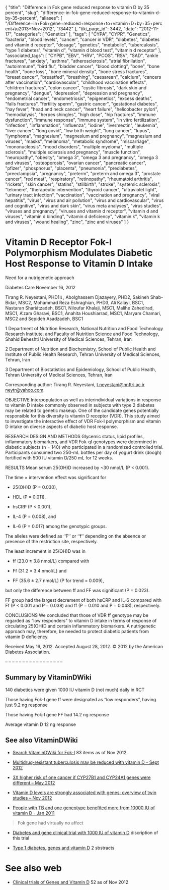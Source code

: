 {
    "title": "Difference in Fok gene reduced response to vitamin D by 35 percent",
    "slug": "difference-in-fok-gene-reduced-response-to-vitamin-d-by-35-percent",
    "aliases": [
        "/Difference+in+Fok+gene+reduced+response+to+vitamin+D+by+35+percent+\u2013+Nov+2012",
        "/3442"
    ],
    "tiki_page_id": 3442,
    "date": "2012-11-17",
    "categories": [
        "Genetics"
    ],
    "tags": [
        "CYPA",
        "CYPR",
        "Genetics",
        "bacteria",
        "blood levels",
        "cancer",
        "cancer in VDR",
        "diabetes",
        "diabetes and vitamin d receptor",
        "dosage",
        "genetics",
        "metabolic",
        "tuberculosis",
        "type 1 diabetes",
        "vitamin d",
        "vitamin d blood test",
        "vitamin d receptor"
    ],
    "associated_tags": [
        "CYPB",
        "EBV",
        "HRV",
        "PCOS",
        "RSV",
        "SAD",
        "ankle fractures",
        "anxiety",
        "asthma",
        "atherosclerosis",
        "atrial fibrillation",
        "autoimmune",
        "bird flu",
        "bladder cancer",
        "blood clotting",
        "bone",
        "bone health",
        "bone loss",
        "bone mineral density",
        "bone stress fractures",
        "breast cancer",
        "breastfed",
        "breathing",
        "caesarean",
        "calcium",
        "cancers after vaccination",
        "cardiovascular",
        "childhood vaccination effects",
        "children fractures",
        "colon cancer",
        "cystic fibrosis",
        "dark skin and pregnancy",
        "dengue",
        "depression",
        "depression and pregnancy",
        "endometrial cancer",
        "endometriosis",
        "epigenetics",
        "excess deaths",
        "falls fractures",
        "fertility sperm",
        "gastric cancer",
        "gestational diabetes",
        "hay fever",
        "head and neck cancer",
        "heart failure",
        "helicobacter pylori",
        "hemodialysis",
        "herpes shingles",
        "high dose",
        "hip fractures",
        "immune dysfunction",
        "immune response",
        "immune system",
        "in vitro fertilization",
        "infection",
        "inflammation",
        "influenza",
        "iodine",
        "ivermectin",
        "leukemia",
        "liver cancer",
        "long covid",
        "low birth weight",
        "lung cancer",
        "lupus",
        "lymphoma",
        "magnesium",
        "magnesium and pregnancy",
        "magnesium and viruses",
        "masks",
        "melanoma",
        "metabolic syndrome",
        "miscarriage",
        "mononucleosis",
        "mood disorders",
        "multiple myeloma",
        "multiple sclerosis",
        "multiple sclerosis and pregnancy",
        "muscle function",
        "neuropathy",
        "obesity",
        "omega 3",
        "omega 3 and pregnancy",
        "omega 3 and viruses",
        "osteoporosis",
        "ovarian cancer",
        "pancreatic cancer",
        "pfizer",
        "phosphorus",
        "placenta",
        "pneumonia",
        "prediabetes",
        "preeclampsia",
        "pregnancy",
        "preterm",
        "preterm and omega 3",
        "prostate cancer",
        "red meat",
        "respiratory",
        "retinopathy",
        "rheumatoid arthritis",
        "rickets",
        "skin cancer",
        "statins",
        "stillbirth",
        "stroke",
        "systemic sclerosis",
        "telomere",
        "therapeutic intervention",
        "thyroid cancer",
        "ultraviolet light",
        "urinary tract infection",
        "vaccination",
        "vaccination and pregnancy",
        "viral hepatitis",
        "virus",
        "virus and air pollution",
        "virus and cardiovascular",
        "virus and cognitive",
        "virus and dark skin",
        "virus meta analyses",
        "virus studies",
        "viruses and pregnancy",
        "viruses and vitamin d receptor",
        "vitamin d and viruses",
        "vitamin d binding",
        "vitamin d deficiency",
        "vitamin k",
        "vitamin k and viruses",
        "wound healing",
        "zinc",
        "zinc and viruses"
    ]
}


# Vitamin D Receptor Fok-I Polymorphism Modulates Diabetic Host Response to Vitamin D Intake

Need for a nutrigenetic approach

Diabetes Care November 16, 2012

Tirang R. Neyestani, PHD1⇓, Abolghassem Djazayery, PHD2, Sakineh Shab-Bidar, MSC2, Mohammad Reza Eshraghian, PHD3, Ali Kalayi, BSC1, Nastaran Shariátzadeh, BSC1, Niloufar Khalaji, MSC1, Malihe Zahedirad, MSC1, A’zam Gharavi, BSC1, Anahita Houshiarrad, MSC1, Maryam Chamari, MSC2 and Sepideh Asadzadeh, BSC1

1 Department of Nutrition Research, National Nutrition and Food Technology Research Institute, and Faculty of Nutrition Science and Food Technology, Shahid Beheshti University of Medical Sciences, Tehran, Iran

2 Department of Nutrition and Biochemistry, School of Public Health and Institute of Public Health Research, Tehran University of Medical Sciences, Tehran, Iran

3 Department of Biostatistics and Epidemiology, School of Public Health, Tehran University of Medical Sciences, Tehran, Iran

Corresponding author: Tirang R. Neyestani, t.neyestani@nnftri.ac.ir neytr@yahoo.com.

OBJECTIVE Interpopulation as well as interindividual variations in response to vitamin D intake commonly observed in subjects with type 2 diabetes may be related to genetic makeup. One of the candidate genes potentially responsible for this diversity is vitamin D receptor (VDR). This study aimed to investigate the interactive effect of VDR Fok-I polymorphism and vitamin D intake on diverse aspects of diabetic host response.

RESEARCH DESIGN AND METHODS Glycemic status, lipid profiles, inflammatory biomarkers, and VDR Fok-qI genotypes were determined in diabetic subjects (n = 140) who participated in a randomized controlled trial. Participants consumed two 250-mL bottles per day of yogurt drink (doogh) fortified with 500 IU vitamin D/250 mL for 12 weeks.

RESULTS Mean serum 25(OH)D increased by ~30 nmol/L (P < 0.001). 

The time × intervention effect was significant for 

* 25(OH)D (P = 0.030), 

* HDL (P = 0.011), 

* hsCRP (P < 0.001), 

* IL-4 (P = 0.008), and 

* IL-6 (P = 0.017) among the genotypic groups. 

The alleles were defined as ‘‘F’’ or ‘‘f’’ depending on the absence or presence of the restriction site, respectively. 

The least increment in 25(OH)D was in 

* ff (23.0 ± 3.8 nmol/L) compared with 

* Ff (31.2 ± 3.4 nmol/L) and 

* FF (35.6 ± 2.7 nmol/L) (P for trend = 0.009), 

but only the difference between ff and FF was significant (P = 0.023). 

FF group had the largest decrement of both hsCRP and IL-6 compared with Ff (P < 0.001 and P = 0.038) and ff (P = 0.010 and P = 0.048), respectively.

CONCLUSIONS We concluded that those of VDR ff genotype may be regarded as “low responders” to vitamin D intake in terms of response of circulating 25(OH)D and certain inflammatory biomarkers. A nutrigenetic approach may, therefore, be needed to protect diabetic patients from vitamin D deficiency.

Received May 16, 2012. Accepted August 28, 2012. © 2012 by the American Diabetes Association.

– – – – – – – – – – – – – – – – – 

## Summary by VitaminDWiki

140 diabetics were given 1000 IU vitamin D (not much) daily in RCT

Those having Fok-I gene  ff  were designated as “low responders”, having just  9.2 ng response

Those having Fok-I gene FF had  14.2 ng response

Average vitamin D 12 ng response

## See also VitaminDWiki

* [Search VitaminDWiki for Fok-I](https://www.google.com/search?hl=en&oe=UTF-8&ie=UTF-8&btnG=Google+Search&googles.x=0&googles.y=0&q=Fok-I&domains=VitaminDWiki.com&sitesearch=VitaminDWiki.com) 83 items as of Nov 2012

* [Multidrug-resistant tuberculosis may be reduced with vitamin D – Sept 2012](/posts/multidrug-resistant-tuberculosis-may-be-reduced-with-vitamin-d)

* [3X higher risk of one cancer if CYP27B1 and CYP24A1 genes were different – May 2012](/tags/3x-higher-risk-of-one-cancer-if-cyp27b1-and-cyp24a1-genes-were-different-may-2012.html)

* [Vitamin D levels are strongly associated with genes: overview of twin studies – Nov 2012](/posts/vitamin-d-levels-are-strongly-associated-with-genes-overview-of-twin-studies)

* [People with TB and one geneotype benefited more from 10000 IU of vitamin D - Jan 2011](/tags/people-with-tb-and-one-geneotype-benefited-more-from-10000-iu-of-vitamin-d-jan-2011.html)

> Fok gene had virtually no affect

* [Diabetes and gene clinical trial with 1000 IU of vitamin D](/tags/diabetes-and-gene-clinical-trial-with-1000-iu-of-vitamin-d.html) discription of this trial

* [Type 1 diabetes, genes and vitamin D](/tags/type-1-diabetes-genes-and-vitamin-d.html)  2 sbstracts

# See also web

* [Clinical trials of Genes and Vitamin D](http://clinicaltrials.gov/ct2/results?term=genes+%22vitamin+D%22&Search=Search) 52 as of Nov 2012